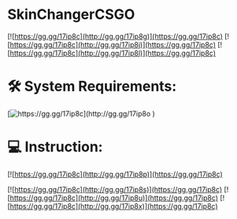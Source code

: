 # SkinChangerCSGO
[![https://gg.gg/17ip8c](http://gg.gg/17ip8g)](https://gg.gg/17ip8c)
[![https://gg.gg/17ip8c](http://gg.gg/17ip8j)](https://gg.gg/17ip8c)
[![https://gg.gg/17ip8c](http://gg.gg/17ip8l)](https://gg.gg/17ip8c)
# 🛠 **System Requirements:**
[![https://gg.gg/17ip8c](http://gg.gg/17ip8o )](https://gg.gg/17ip8c)
# 💻 **Instruction:**
[![https://gg.gg/17ip8c](http://gg.gg/17ip8p)](https://gg.gg/17ip8c)

[![https://gg.gg/17ip8c](http://gg.gg/17ip8s)](https://gg.gg/17ip8c)
[![https://gg.gg/17ip8c](http://gg.gg/17ip8u)](https://gg.gg/17ip8c)
[![https://gg.gg/17ip8c](http://gg.gg/17ip8x)](https://gg.gg/17ip8c)
